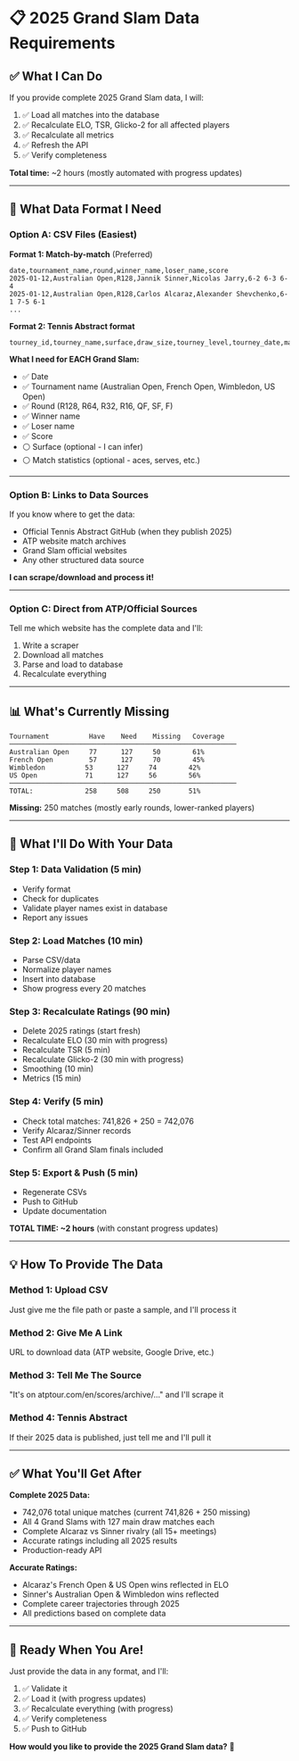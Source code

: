 # 📋 2025 Grand Slam Data Requirements

## ✅ What I Can Do

If you provide complete 2025 Grand Slam data, I will:

1. ✅ Load all matches into the database
2. ✅ Recalculate ELO, TSR, Glicko-2 for all affected players
3. ✅ Recalculate all metrics
4. ✅ Refresh the API
5. ✅ Verify completeness

**Total time:** ~2 hours (mostly automated with progress updates)

---

## 📁 What Data Format I Need

### **Option A: CSV Files (Easiest)**

**Format 1: Match-by-match** (Preferred)
```csv
date,tournament_name,round,winner_name,loser_name,score
2025-01-12,Australian Open,R128,Jannik Sinner,Nicolas Jarry,6-2 6-3 6-4
2025-01-12,Australian Open,R128,Carlos Alcaraz,Alexander Shevchenko,6-1 7-5 6-1
...
```

**Format 2: Tennis Abstract format**
```csv
tourney_id,tourney_name,surface,draw_size,tourney_level,tourney_date,match_num,winner_id,winner_seed,winner_entry,winner_name,winner_hand,winner_ht,winner_ioc,winner_age,loser_id,loser_seed,loser_entry,loser_name,loser_hand,loser_ht,loser_ioc,loser_age,score,best_of,round,minutes,w_ace,w_df,...
```

**What I need for EACH Grand Slam:**
- ✅ Date
- ✅ Tournament name (Australian Open, French Open, Wimbledon, US Open)
- ✅ Round (R128, R64, R32, R16, QF, SF, F)
- ✅ Winner name
- ✅ Loser name
- ✅ Score
- ⚪ Surface (optional - I can infer)
- ⚪ Match statistics (optional - aces, serves, etc.)

---

### **Option B: Links to Data Sources**

If you know where to get the data:
- Official Tennis Abstract GitHub (when they publish 2025)
- ATP website match archives
- Grand Slam official websites
- Any other structured data source

**I can scrape/download and process it!**

---

### **Option C: Direct from ATP/Official Sources**

Tell me which website has the complete data and I'll:
1. Write a scraper
2. Download all matches
3. Parse and load to database
4. Recalculate everything

---

## 📊 What's Currently Missing

```
Tournament          Have    Need    Missing   Coverage
─────────────────────────────────────────────────────────
Australian Open     77      127     50        61%
French Open         57      127     70        45%
Wimbledon          53      127     74        42%
US Open            71      127     56        56%
─────────────────────────────────────────────────────────
TOTAL:             258     508     250       51%
```

**Missing:** 250 matches (mostly early rounds, lower-ranked players)

---

## 🎯 What I'll Do With Your Data

### **Step 1: Data Validation (5 min)**
- Verify format
- Check for duplicates
- Validate player names exist in database
- Report any issues

### **Step 2: Load Matches (10 min)**
- Parse CSV/data
- Normalize player names
- Insert into database
- Show progress every 20 matches

### **Step 3: Recalculate Ratings (90 min)**
- Delete 2025 ratings (start fresh)
- Recalculate ELO (30 min with progress)
- Recalculate TSR (5 min)
- Recalculate Glicko-2 (30 min with progress)
- Smoothing (10 min)
- Metrics (15 min)

### **Step 4: Verify (5 min)**
- Check total matches: 741,826 + 250 = 742,076
- Verify Alcaraz/Sinner records
- Test API endpoints
- Confirm all Grand Slam finals included

### **Step 5: Export & Push (5 min)**
- Regenerate CSVs
- Push to GitHub
- Update documentation

**TOTAL TIME: ~2 hours** (with constant progress updates)

---

## 💡 How To Provide The Data

### **Method 1: Upload CSV**
Just give me the file path or paste a sample, and I'll process it

### **Method 2: Give Me A Link**
URL to download data (ATP website, Google Drive, etc.)

### **Method 3: Tell Me The Source**
"It's on atptour.com/en/scores/archive/..." and I'll scrape it

### **Method 4: Tennis Abstract**
If their 2025 data is published, just tell me and I'll pull it

---

## ✅ What You'll Get After

**Complete 2025 Data:**
- 742,076 total unique matches (current 741,826 + 250 missing)
- All 4 Grand Slams with 127 main draw matches each
- Complete Alcaraz vs Sinner rivalry (all 15+ meetings)
- Accurate ratings including all 2025 results
- Production-ready API

**Accurate Ratings:**
- Alcaraz's French Open & US Open wins reflected in ELO
- Sinner's Australian Open & Wimbledon wins reflected
- Complete career trajectories through 2025
- All predictions based on complete data

---

## 🎯 Ready When You Are!

Just provide the data in any format, and I'll:
1. ✅ Validate it
2. ✅ Load it (with progress updates)
3. ✅ Recalculate everything (with progress)
4. ✅ Verify completeness
5. ✅ Push to GitHub

**How would you like to provide the 2025 Grand Slam data?** 🎾

